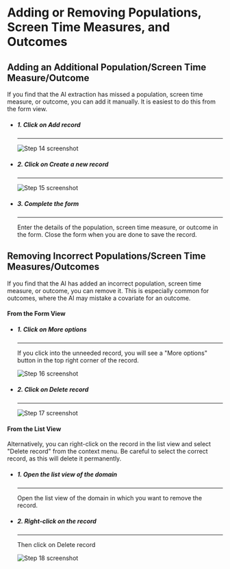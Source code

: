 # Adding or Removing Populations, Screen Time Measures, and Outcomes

## Adding an Additional Population/Screen Time Measure/Outcome

If you find that the AI extraction has missed a population, screen time measure, or outcome, you can add it manually.
It is easiest to do this from the form view.

<div class="grid cards" markdown>

- ##### 1. Click on Add record

    ---

    ![Step 14 screenshot](https://images.tango.us/workflows/13ff0506-9759-4da9-8681-1f0d387f23a7/steps/1097f389-5376-48f3-ad2f-2d13f4153ad2/c97fd04d-b5f4-4606-b028-550b7b74aff4.png?crop=focalpoint&fit=crop&fp-x=0.3869&fp-y=0.4861&fp-z=2.8577&w=1200&border=2%2CF4F2F7&border-radius=8%2C8%2C8%2C8&border-radius-inner=8%2C8%2C8%2C8&blend-align=bottom&blend-mode=normal&blend-x=0&blend-w=1200&mark-x=514&mark-y=332&m64=aHR0cHM6Ly9pbWFnZXMudGFuZ28udXMvc3RhdGljL2JsYW5rLnBuZz9tYXNrPWNvcm5lcnMmYm9yZGVyPTQlMkNGRjc0NDImdz0xNzEmaD01OSZmaXQ9Y3JvcCZjb3JuZXItcmFkaXVzPTEw)

- ##### 2. Click on Create a new record

    ---

    ![Step 15 screenshot](https://images.tango.us/workflows/13ff0506-9759-4da9-8681-1f0d387f23a7/steps/28989838-a7ed-4a1b-88a5-22531ce01d8d/e5da8737-5821-4cdd-bfdf-937a215284b0.png?crop=focalpoint&fit=crop&fp-x=0.6356&fp-y=0.5227&fp-z=3.0428&w=1200&border=2%2CF4F2F7&border-radius=8%2C8%2C8%2C8&border-radius-inner=8%2C8%2C8%2C8&blend-align=bottom&blend-mode=normal&blend-x=0&blend-w=1200&mark-x=568&mark-y=331&m64=aHR0cHM6Ly9pbWFnZXMudGFuZ28udXMvc3RhdGljL2JsYW5rLnBuZz9tYXNrPWNvcm5lcnMmYm9yZGVyPTQlMkNGRjc0NDImdz02MyZoPTYzJmZpdD1jcm9wJmNvcm5lci1yYWRpdXM9MTA%3D)

- ##### 3. Complete the form

    ---
  
    Enter the details of the population, screen time measure, or outcome in the form.
    Close the form when you are done to save the record.

</div>

## Removing Incorrect Populations/Screen Time Measures/Outcomes

If you find that the AI has added an incorrect population, screen time measure, or outcome, you can remove it.
This is especially common for outcomes, where the AI may mistake a covariate for an outcome.

#### From the Form View

<div class="grid cards" markdown>

- ##### 1. Click on More options

    ---

    If you click into the unneeded record, you will see a "More options" button in the top right corner of the record.

    ![Step 16 screenshot](https://images.tango.us/workflows/13ff0506-9759-4da9-8681-1f0d387f23a7/steps/7d6cc265-7511-4e1a-a07b-65b82fb83cb7/86cbd793-cc25-4aa1-95b3-ab8653219890.png?crop=focalpoint&fit=crop&fp-x=0.7110&fp-y=0.1030&fp-z=2.9090&w=1200&border=2%2CF4F2F7&border-radius=8%2C8%2C8%2C8&border-radius-inner=8%2C8%2C8%2C8&blend-align=bottom&blend-mode=normal&blend-x=0&blend-w=1200&mark-x=573&mark-y=171&m64=aHR0cHM6Ly9pbWFnZXMudGFuZ28udXMvc3RhdGljL2JsYW5rLnBuZz9tYXNrPWNvcm5lcnMmYm9yZGVyPTQlMkNGRjc0NDImdz01NCZoPTkyJmZpdD1jcm9wJmNvcm5lci1yYWRpdXM9MTA%3D)

- ##### 2. Click on Delete record

    ---

    ![Step 17 screenshot](https://images.tango.us/workflows/13ff0506-9759-4da9-8681-1f0d387f23a7/steps/26e7c506-5096-4d3c-93cf-719a633b8af7/ccdf1a84-1bcc-43b2-9e38-bdb7a54bc56c.png?crop=focalpoint&fit=crop&fp-x=0.6795&fp-y=0.1957&fp-z=2.8263&w=1200&border=2%2CF4F2F7&border-radius=8%2C8%2C8%2C8&border-radius-inner=8%2C8%2C8%2C8&blend-align=bottom&blend-mode=normal&blend-x=0&blend-w=1200&mark-x=487&mark-y=328&m64=aHR0cHM6Ly9pbWFnZXMudGFuZ28udXMvc3RhdGljL2JsYW5rLnBuZz9tYXNrPWNvcm5lcnMmYm9yZGVyPTQlMkNGRjc0NDImdz0yMjYmaD02OCZmaXQ9Y3JvcCZjb3JuZXItcmFkaXVzPTEw)

</div>

#### From the List View

Alternatively, you can right-click on the record in the list view and select "Delete record" from the context menu.
Be careful to select the correct record, as this will delete it permanently.

<div class="grid cards" markdown>

- ##### 1. Open the list view of the domain

    ---

    Open the list view of the domain in which you want to remove the record.

- ##### 2. Right-click on the record

    ---

    Then click on Delete record

    ![Step 18 screenshot](https://images.tango.us/workflows/13ff0506-9759-4da9-8681-1f0d387f23a7/steps/a6d4a4ff-fbb9-4834-bad1-beedea328500/4a6656f0-278b-4950-af71-cb324796c18f.png?crop=focalpoint&fit=crop&fp-x=0.2511&fp-y=0.8218&fp-z=2.4538&w=1200&border=2%2CF4F2F7&border-radius=8%2C8%2C8%2C8&border-radius-inner=8%2C8%2C8%2C8&blend-align=bottom&blend-mode=normal&blend-x=0&blend-w=1200&mark-x=442&mark-y=378&m64=aHR0cHM6Ly9pbWFnZXMudGFuZ28udXMvc3RhdGljL2JsYW5rLnBuZz9tYXNrPWNvcm5lcnMmYm9yZGVyPTQlMkNGRjc0NDImdz0zMTcmaD01OSZmaXQ9Y3JvcCZjb3JuZXItcmFkaXVzPTEw)

</div>
